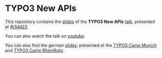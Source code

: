 # TYPO3 New APIs
This repository contains the [slides](https://github.com/o-ba/typo3-new-apis/blob/main/TYPO3_NEW_APIs.pdf) of the **TYPO3 New APIs** [talk](https://t3dd23.typo3.com/program/sessions/typo3-new-api-570), presented at [#t3dd23](https://t3dd23.typo3.com/).

You can also watch the talk on [youtube](https://www.youtube.com/watch?v=o3BHfJtiQeQ&t=6116s).

You can also find the german [slides](https://github.com/o-ba/typo3-new-apis/blob/main/TYPO3_Neue_APIs.pdf), presented at the [TYPO3 Camp Munich](https://www.typo3camp-muenchen.de/) and [TYPO3 Camp RheinRuhr](https://www.typo3camp-rheinruhr.de/). 
